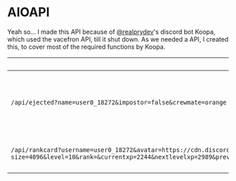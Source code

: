 # AIOAPI
Yeah so...
I made this API because of [@realprydev](https://github.com/realprydev)'s discord bot Koopa, which used the vacefron API, till it shut down. As we needed a API, I created this, to cover most of the required functions by Koopa.

| URL example                                                                                                                                                                                                                                                                                                                                                                                                                                                                                                                                      | Result                                                      |   |
|--------------------------------------------------------------------------------------------------------------------------------------------------------------------------------------------------------------------------------------------------------------------------------------------------------------------------------------------------------------------------------------------------------------------------------------------------------------------------------------------------------------------------------------------------|-------------------------------------------------------------|---|
| `/api/ejected?name=user0_18272&impostor=false&crewmate=orange`                                                                                                                                                                                                                                                                                                                                                                                                                                                                     | Returns an Image. Crewmate is orange, and not the impostor. |   |
| `/api/rankcard?username=user0_18272&avatar=https://cdn.discordapp.com/avatars/1213799919920484364/3b13f8d04b4cced3dbd9a7fdf35405f8.png?size=4096&level=10&rank=&currentxp=2244&nextlevelxp=2989&previouslevelxp=0&acustombg=https://media.discordapp.net/attachments/977470725730488360/1026557633731235894/Untitled165_20221003191308.jpg&xpcolor=F8F8F9&isboosting=false` | Returns an Image (rank card)                                                                                                                                                                                                                                                                                                                                                                                                                                                                                                                               
